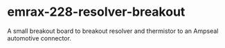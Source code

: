 # emrax-228-resolver-breakout
A small breakout board to breakout resolver and thermistor to an Ampseal automotive connector.
